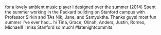 for a lovely ambient music player I designed over the summer (2014)
Spent the summer working in the Packard building on Stanford campus
with Professor Sirkin and TAs Nik, Jane, and Samyuktha. Thanks guys!
most fun summer I've ever had... hi Tina, Grace, Olinah, Anders,
Justin, Romeo, Michael!! I miss Stanford so much! #latenightcommits
